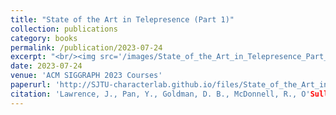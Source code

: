 ```yaml
---
title: "State of the Art in Telepresence (Part 1)"
collection: publications
category: books
permalink: /publication/2023-07-24
excerpt: "<br/><img src='/images/State_of_the_Art_in_Telepresence_Part_1.png'>"
date: 2023-07-24
venue: 'ACM SIGGRAPH 2023 Courses'
paperurl: 'http://SJTU-characterlab.github.io/files/State_of_the_Art_in_Telepresence_Part_1.pdf'
citation: 'Lawrence, J., Pan, Y., Goldman, D. B., McDonnell, R., O'Sullivan, C., Luebke, D., ... & Saragih, J. (2023). State of the Art in Telepresence (Part 1). ACM SIGGRAPH 2023 Courses, 1-132.'
---
```

